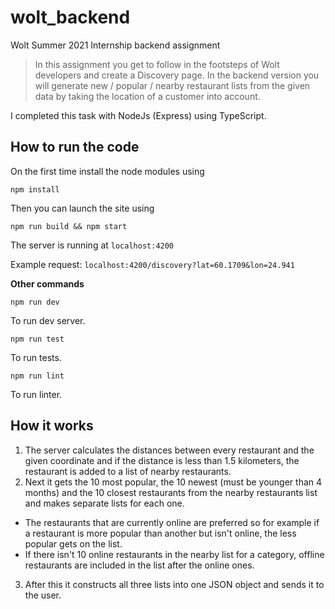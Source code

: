 # wolt_backend
Wolt Summer 2021 Internship backend assignment
> In this assignment you get to follow in the footsteps of Wolt developers and create a Discovery page. In the backend version you will generate new / popular / nearby restaurant lists from the given data by taking the location of a customer into account.

I completed this task with NodeJs (Express) using TypeScript.

## How to run the code
On the first time install the node modules using
```
npm install
```
Then you can launch the site using
```
npm run build && npm start
```
The server is running at `localhost:4200`

Example request: `localhost:4200/discovery?lat=60.1709&lon=24.941`

**Other commands**

```
npm run dev
```
To run dev server.
```
npm run test
```
To run tests.
```
npm run lint
```
To run linter.

## How it works

1. The server calculates the distances between every restaurant and the given coordinate and if the distance is less than 1.5 kilometers, the restaurant is added to a list of nearby restaurants.
2. Next it gets the 10 most popular, the 10 newest (must be younger than 4 months) and the 10 closest restaurants from the nearby restaurants list and makes separate lists for each one.
  - The restaurants that are currently online are preferred so for example if a restaurant is more popular than another but isn't online, the less popular gets on the list.
  - If there isn't 10 online restaurants in the nearby list for a category, offline restaurants are included in the list after the online ones.
3. After this it constructs all three lists into one JSON object and sends it to the user.
